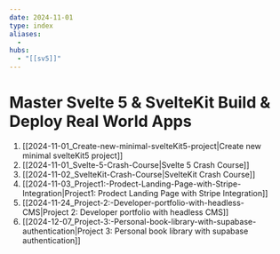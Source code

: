 ```yaml
---
date: 2024-11-01
type: index
aliases:
  -
hubs:
  - "[[sv5]]"
---
```


# Master Svelte 5 & SvelteKit   Build & Deploy Real World Apps

1. [[2024-11-01_Create-new-minimal-svelteKit5-project|Create new minimal svelteKit5 project]]
2. [[2024-11-01_Svelte-5-Crash-Course|Svelte 5 Crash Course]]
3. [[2024-11-02_SvelteKit-Crash-Course|SvelteKit Crash Course]]
4. [[2024-11-03_Project1:-Prodect-Landing-Page-with-Stripe-Integration|Project1: Prodect Landing Page with Stripe Integration]]
5. [[2024-11-24_Project-2:-Developer-portfolio-with-headless-CMS|Project 2: Developer portfolio with headless CMS]]
6. [[2024-12-07_Project-3:-Personal-book-library-with-supabase-authentication|Project 3: Personal book library with supabase authentication]]



